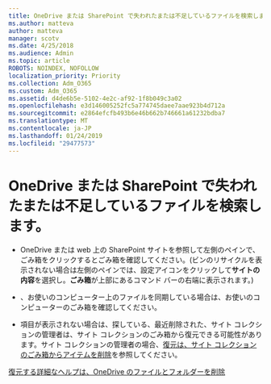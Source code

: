 ```yaml
---
title: OneDrive または SharePoint で失われたまたは不足しているファイルを検索します。
ms.author: matteva
author: matteva
manager: scotv
ms.date: 4/25/2018
ms.audience: Admin
ms.topic: article
ROBOTS: NOINDEX, NOFOLLOW
localization_priority: Priority
ms.collection: Adm_O365
ms.custom: Adm_O365
ms.assetid: d4de6b5e-5102-4e2c-af92-1f8b049c3a02
ms.openlocfilehash: e3d146005252fc5a774745daee7aae923b4d712a
ms.sourcegitcommit: e2864efcfb493b6e46b662b746661a61232bdba7
ms.translationtype: MT
ms.contentlocale: ja-JP
ms.lasthandoff: 01/24/2019
ms.locfileid: "29477573"
---
```

# <a name="find-lost-or-missing-files-in-onedrive-or-sharepoint"></a>OneDrive または SharePoint で失われたまたは不足しているファイルを検索します。

- OneDrive または web 上の SharePoint サイトを参照して左側のペインで、ごみ箱をクリックするとごみ箱を確認してください。(ビンのリサイクルを表示されない場合は左側のペインでは、設定アイコンをクリックして**サイトの内容**を選択し。**ごみ箱**が上部にあるコマンド バーの右端に表示されます。) 
    
- 、お使いのコンピューター上のファイルを同期している場合は、お使いのコンピューターのごみ箱を確認してください。 
    
- 項目が表示されない場合は、探している、最近削除された、サイト コレクションの管理者は、サイト コレクションのごみ箱から復元できる可能性があります。サイト コレクションの管理者の場合、[復元は、サイト コレクションのごみ箱からアイテムを削除](https://go.microsoft.com/fwlink/?linkid=866439)を参照してください。
    
[復元する詳細なヘルプは、OneDrive のファイルとフォルダーを削除](https://go.microsoft.com/fwlink/?linkid=872872)
  


